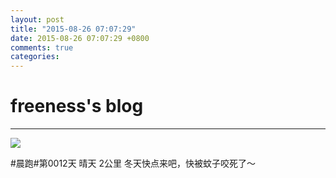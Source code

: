 ```yaml
---
layout: post
title: "2015-08-26 07:07:29"
date: 2015-08-26 07:07:29 +0800
comments: true
categories: 
---
```


# freeness's blog

----------

![](http://okqmqrbgo.bkt.clouddn.com/201508260707291.jpg)

>
\#晨跑\#第0012天 晴天 2公里 冬天快点来吧，快被蚊子咬死了～